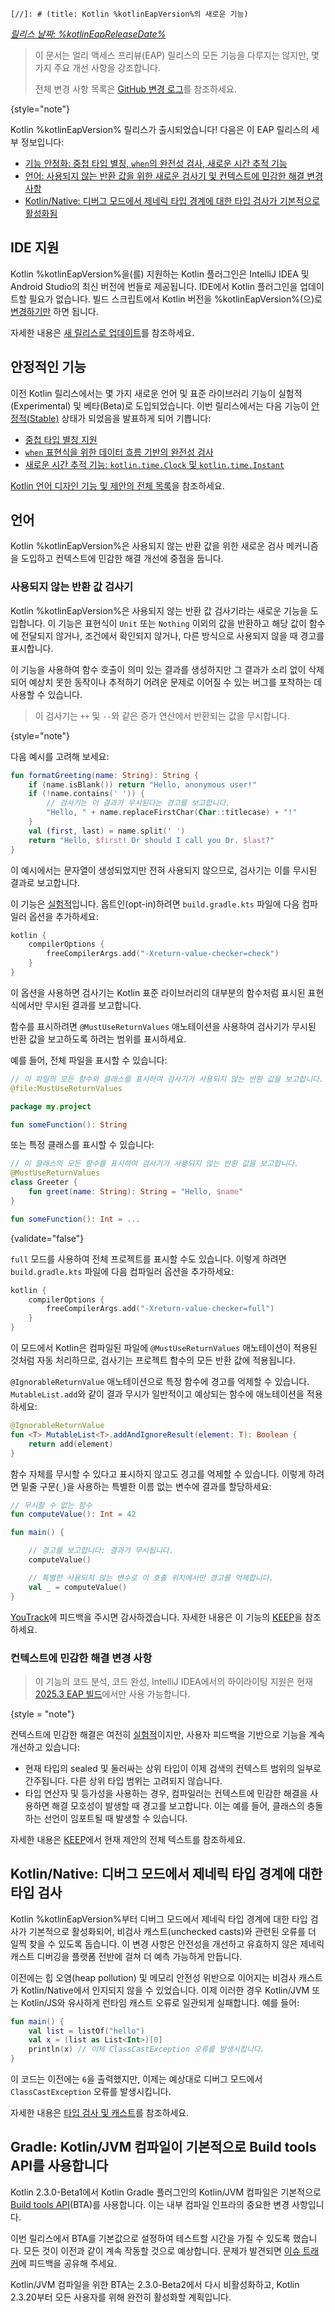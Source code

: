 `[//]: # (title: Kotlin %kotlinEapVersion%의 새로운 기능)`

_[릴리스 날짜: %kotlinEapReleaseDate%](eap.md#build-details)_

> 이 문서는 얼리 액세스 프리뷰(EAP) 릴리스의 모든 기능을 다루지는 않지만,
> 몇 가지 주요 개선 사항을 강조합니다.
>
> 전체 변경 사항 목록은 [GitHub 변경 로그](https://github.com/JetBrains/kotlin/releases/tag/v%kotlinEapVersion%)를 참조하세요.
>
{style="note"}

Kotlin %kotlinEapVersion% 릴리스가 출시되었습니다! 다음은 이 EAP 릴리스의 세부 정보입니다:

*   [기능 안정화: 중첩 타입 별칭, `when`의 완전성 검사, 새로운 시간 추적 기능](#stable-features)
*   [언어: 사용되지 않는 반환 값을 위한 새로운 검사기 및 컨텍스트에 민감한 해결 변경 사항](#language)
*   [Kotlin/Native: 디버그 모드에서 제네릭 타입 경계에 대한 타입 검사가 기본적으로 활성화됨](#kotlin-native-type-checks-on-generic-type-boundaries-in-debug-mode)

## IDE 지원

Kotlin %kotlinEapVersion%을(를) 지원하는 Kotlin 플러그인은 IntelliJ IDEA 및 Android Studio의 최신 버전에 번들로 제공됩니다.
IDE에서 Kotlin 플러그인을 업데이트할 필요가 없습니다.
빌드 스크립트에서 Kotlin 버전을 %kotlinEapVersion%(으)로 [변경하기만](configure-build-for-eap.md) 하면 됩니다.

자세한 내용은 [새 릴리스로 업데이트](releases.md#update-to-a-new-kotlin-version)를 참조하세요.

## 안정적인 기능

이전 Kotlin 릴리스에서는 몇 가지 새로운 언어 및 표준 라이브러리 기능이 실험적(Experimental) 및 베타(Beta)로 도입되었습니다.
이번 릴리스에서는 다음 기능이 [안정적(Stable)](components-stability.md#stability-levels-explained) 상태가 되었음을 발표하게 되어 기쁩니다:

*   [중첩 타입 별칭 지원](whatsnew22.md#support-for-nested-type-aliases)
*   [`when` 표현식을 위한 데이터 흐름 기반의 완전성 검사](whatsnew2220.md#data-flow-based-exhaustiveness-checks-for-when-expressions)
*   [새로운 시간 추적 기능: `kotlin.time.Clock` 및 `kotlin.time.Instant`](whatsnew2120.md#new-time-tracking-functionality)

[Kotlin 언어 디자인 기능 및 제안의 전체 목록](kotlin-language-features-and-proposals.md)을 참조하세요.

## 언어

Kotlin %kotlinEapVersion%은 사용되지 않는 반환 값을 위한 새로운 검사 메커니즘을 도입하고
컨텍스트에 민감한 해결 개선에 중점을 둡니다.

### 사용되지 않는 반환 값 검사기
<primary-label ref="experimental-general"/>

Kotlin %kotlinEapVersion%은 사용되지 않는 반환 값 검사기라는 새로운 기능을 도입합니다.
이 기능은 표현식이 `Unit` 또는 `Nothing` 이외의 값을 반환하고 해당 값이 함수에 전달되지 않거나,
조건에서 확인되지 않거나, 다른 방식으로 사용되지 않을 때 경고를 표시합니다.

이 기능을 사용하여 함수 호출이 의미 있는 결과를 생성하지만 그 결과가 소리 없이 삭제되어
예상치 못한 동작이나 추적하기 어려운 문제로 이어질 수 있는 버그를 포착하는 데 사용할 수 있습니다.

> 이 검사기는 `++` 및 `--`와 같은 증가 연산에서 반환되는 값을 무시합니다.
>
{style="note"}

다음 예시를 고려해 보세요:

```kotlin
fun formatGreeting(name: String): String {
    if (name.isBlank()) return "Hello, anonymous user!"
    if (!name.contains(' ')) {
        // 검사기는 이 결과가 무시된다는 경고를 보고합니다.
        "Hello, " + name.replaceFirstChar(Char::titlecase) + "!"
    }
    val (first, last) = name.split(' ')
    return "Hello, $first! Or should I call you Dr. $last?"
}
```

이 예시에서는 문자열이 생성되었지만 전혀 사용되지 않으므로, 검사기는 이를 무시된 결과로 보고합니다.

이 기능은 [실험적](components-stability.md#stability-levels-explained)입니다.
옵트인(opt-in)하려면 `build.gradle.kts` 파일에 다음 컴파일러 옵션을 추가하세요:

```kotlin
kotlin {
    compilerOptions {
        freeCompilerArgs.add("-Xreturn-value-checker=check")
    }
}
```

이 옵션을 사용하면 검사기는 Kotlin 표준 라이브러리의 대부분의 함수처럼 표시된 표현식에서만 무시된 결과를 보고합니다.

함수를 표시하려면 `@MustUseReturnValues` 애노테이션을 사용하여 검사기가 무시된 반환 값을 보고하도록 하려는 범위를 표시하세요.

예를 들어, 전체 파일을 표시할 수 있습니다:

```kotlin
// 이 파일의 모든 함수와 클래스를 표시하여 검사기가 사용되지 않는 반환 값을 보고합니다.
@file:MustUseReturnValues

package my.project

fun someFunction(): String
```

또는 특정 클래스를 표시할 수 있습니다:

```kotlin
// 이 클래스의 모든 함수를 표시하여 검사기가 사용되지 않는 반환 값을 보고합니다.
@MustUseReturnValues
class Greeter {
    fun greet(name: String): String = "Hello, $name"
}

fun someFunction(): Int = ...
```
{validate="false"}

`full` 모드를 사용하여 전체 프로젝트를 표시할 수도 있습니다.
이렇게 하려면 `build.gradle.kts` 파일에 다음 컴파일러 옵션을 추가하세요:

```kotlin
kotlin {
    compilerOptions {
        freeCompilerArgs.add("-Xreturn-value-checker=full")
    }
}
```

이 모드에서 Kotlin은 컴파일된 파일에 `@MustUseReturnValues` 애노테이션이 적용된 것처럼 자동 처리하므로,
검사기는 프로젝트 함수의 모든 반환 값에 적용됩니다.

`@IgnorableReturnValue` 애노테이션으로 특정 함수에 경고를 억제할 수 있습니다.
`MutableList.add`와 같이 결과 무시가 일반적이고 예상되는 함수에 애노테이션을 적용하세요:

```kotlin
@IgnorableReturnValue
fun <T> MutableList<T>.addAndIgnoreResult(element: T): Boolean {
    return add(element)
}
```
함수 자체를 무시할 수 있다고 표시하지 않고도 경고를 억제할 수 있습니다.
이렇게 하려면 밑줄 구문(`_`)을 사용하는 특별한 이름 없는 변수에 결과를 할당하세요:

```kotlin
// 무시할 수 없는 함수
fun computeValue(): Int = 42

fun main() {

    // 경고를 보고합니다: 결과가 무시됩니다.
    computeValue()

    // 특별한 사용되지 않는 변수로 이 호출 위치에서만 경고를 억제합니다.
    val _ = computeValue()
}
```

[YouTrack](https://youtrack.jetbrains.com/issue/KT-12719)에 피드백을 주시면 감사하겠습니다. 자세한 내용은 이 기능의 [KEEP](https://github.com/Kotlin/KEEP/blob/main/proposals/KEEP-0412-unused-return-value-checker.md)을 참조하세요.

### 컨텍스트에 민감한 해결 변경 사항
<primary-label ref="experimental-general"/>

> 이 기능의 코드 분석, 코드 완성, IntelliJ IDEA에서의 하이라이팅 지원은 현재
> [2025.3 EAP 빌드](https://www.jetbrains.com/idea/nextversion/)에서만 사용 가능합니다.
>
{style = "note"}

컨텍스트에 민감한 해결은 여전히 [실험적](components-stability.md#stability-levels-explained)이지만,
사용자 피드백을 기반으로 기능을 계속 개선하고 있습니다:

*   현재 타입의 sealed 및 둘러싸는 상위 타입이 이제 검색의 컨텍스트 범위의 일부로 간주됩니다.
    다른 상위 타입 범위는 고려되지 않습니다.
*   타입 연산자 및 등가성을 사용하는 경우, 컴파일러는 컨텍스트에 민감한 해결을 사용하면
    해결 모호성이 발생할 때 경고를 보고합니다. 이는 예를 들어, 클래스의 충돌하는 선언이 임포트될 때 발생할 수 있습니다.

자세한 내용은 [KEEP](https://github.com/Kotlin/KEEP/blob/main/proposals/KEEP-0379-context-sensitive-resolution.md)에서 현재 제안의 전체 텍스트를 참조하세요.

## Kotlin/Native: 디버그 모드에서 제네릭 타입 경계에 대한 타입 검사

Kotlin %kotlinEapVersion%부터 디버그 모드에서 제네릭 타입 경계에 대한 타입 검사가 기본적으로 활성화되어,
비검사 캐스트(unchecked casts)와 관련된 오류를 더 일찍 찾을 수 있도록 돕습니다. 이 변경 사항은 안전성을 개선하고 유효하지 않은
제네릭 캐스트 디버깅을 플랫폼 전반에 걸쳐 더 예측 가능하게 만듭니다.

이전에는 힙 오염(heap pollution) 및 메모리 안전성 위반으로 이어지는 비검사 캐스트가 Kotlin/Native에서 인지되지 않을 수 있었습니다.
이제 이러한 경우 Kotlin/JVM 또는 Kotlin/JS와 유사하게 런타임 캐스트 오류로 일관되게 실패합니다. 예를 들어:

```kotlin
fun main() {
    val list = listOf("hello")
    val x = (list as List<Int>)[0]
    println(x) // 이제 ClassCastException 오류를 발생시킵니다.
}
```

이 코드는 이전에는 `6`을 출력했지만, 이제는 예상대로 디버그 모드에서 `ClassCastException` 오류를 발생시킵니다.

자세한 내용은 [타입 검사 및 캐스트](typecasts.md)를 참조하세요.

## Gradle: Kotlin/JVM 컴파일이 기본적으로 Build tools API를 사용합니다
<primary-label ref="experimental-general"/>

Kotlin 2.3.0-Beta1에서 Kotlin Gradle 플러그인의 Kotlin/JVM 컴파일은 기본적으로 [Build tools API](build-tools-api.md)(BTA)를 사용합니다.
이는 내부 컴파일 인프라의 중요한 변경 사항입니다.

이번 릴리스에서 BTA를 기본값으로 설정하여 테스트할 시간을 가질 수 있도록 했습니다. 모든 것이 이전과 같이 계속 작동할 것으로 예상합니다.
문제가 발견되면 [이슈 트래커](https://youtrack.jetbrains.com/newIssue?project=KT&summary=Kotlin+Gradle+plugin+BTA+migration+issue&description=Describe+the+problem+you+encountered+here.&c=tag+kgp-bta-migration)에 피드백을 공유해 주세요.

Kotlin/JVM 컴파일을 위한 BTA는 2.3.0-Beta2에서 다시 비활성화하고,
Kotlin 2.3.20부터 모든 사용자를 위해 완전히 활성화할 계획입니다.